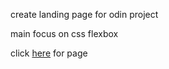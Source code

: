 create landing page for odin project

main focus on css flexbox

click [here](https://ctzewu.github.io/odin-landing_page/) for page